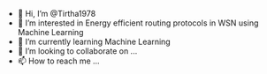 - 👋 Hi, I’m @Tirtha1978
- 👀 I’m interested in Energy efficient routing protocols in WSN using Machine Learning
- 🌱 I’m currently learning Machine Learning
- 💞️ I’m looking to collaborate on ...
- 📫 How to reach me ...

<!---
Tirtha1978/Tirtha1978 is a ✨ special ✨ repository because its `README.md` (this file) appears on your GitHub profile.
You can click the Preview link to take a look at your changes.
--->
